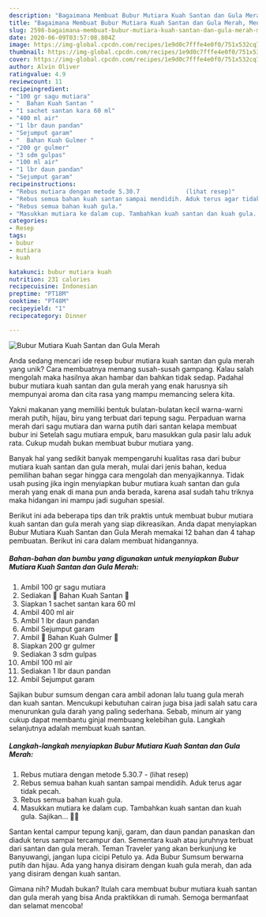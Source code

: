 ```yaml
---
description: "Bagaimana Membuat Bubur Mutiara Kuah Santan dan Gula Merah, Menggugah Selera"
title: "Bagaimana Membuat Bubur Mutiara Kuah Santan dan Gula Merah, Menggugah Selera"
slug: 2598-bagaimana-membuat-bubur-mutiara-kuah-santan-dan-gula-merah-menggugah-selera
date: 2020-06-09T03:57:08.804Z
image: https://img-global.cpcdn.com/recipes/1e9d0c7fffe4e0f0/751x532cq70/bubur-mutiara-kuah-santan-dan-gula-merah-foto-resep-utama.jpg
thumbnail: https://img-global.cpcdn.com/recipes/1e9d0c7fffe4e0f0/751x532cq70/bubur-mutiara-kuah-santan-dan-gula-merah-foto-resep-utama.jpg
cover: https://img-global.cpcdn.com/recipes/1e9d0c7fffe4e0f0/751x532cq70/bubur-mutiara-kuah-santan-dan-gula-merah-foto-resep-utama.jpg
author: Alvin Oliver
ratingvalue: 4.9
reviewcount: 11
recipeingredient:
- "100 gr sagu mutiara"
- "  Bahan Kuah Santan "
- "1 sachet santan kara 60 ml"
- "400 ml air"
- "1 lbr daun pandan"
- "Sejumput garam"
- "  Bahan Kuah Gulmer "
- "200 gr gulmer"
- "3 sdm gulpas"
- "100 ml air"
- "1 lbr daun pandan"
- "Sejumput garam"
recipeinstructions:
- "Rebus mutiara dengan metode 5.30.7             (lihat resep)"
- "Rebus semua bahan kuah santan sampai mendidih. Aduk terus agar tidak pecah."
- "Rebus semua bahan kuah gula."
- "Masukkan mutiara ke dalam cup. Tambahkan kuah santan dan kuah gula. Sajikan... 👩‍🍳"
categories:
- Resep
tags:
- bubur
- mutiara
- kuah

katakunci: bubur mutiara kuah 
nutrition: 231 calories
recipecuisine: Indonesian
preptime: "PT18M"
cooktime: "PT48M"
recipeyield: "1"
recipecategory: Dinner

---
```



![Bubur Mutiara Kuah Santan dan Gula Merah](https://img-global.cpcdn.com/recipes/1e9d0c7fffe4e0f0/751x532cq70/bubur-mutiara-kuah-santan-dan-gula-merah-foto-resep-utama.jpg)

Anda sedang mencari ide resep bubur mutiara kuah santan dan gula merah yang unik? Cara membuatnya memang susah-susah gampang. Kalau salah mengolah maka hasilnya akan hambar dan bahkan tidak sedap. Padahal bubur mutiara kuah santan dan gula merah yang enak harusnya sih mempunyai aroma dan cita rasa yang mampu memancing selera kita.

Yakni makanan yang memiliki bentuk bulatan-bulatan kecil warna-warni merah putih, hijau, biru yang terbuat dari tepung sagu. Perpaduan warna merah dari sagu mutiara dan warna putih dari santan kelapa membuat bubur ini Setelah sagu mutiara empuk, baru masukkan gula pasir lalu aduk rata. Cukup mudah bukan membuat bubur mutiara yang.

Banyak hal yang sedikit banyak mempengaruhi kualitas rasa dari bubur mutiara kuah santan dan gula merah, mulai dari jenis bahan, kedua pemilihan bahan segar hingga cara mengolah dan menyajikannya. Tidak usah pusing jika ingin menyiapkan bubur mutiara kuah santan dan gula merah yang enak di mana pun anda berada, karena asal sudah tahu triknya maka hidangan ini mampu jadi suguhan spesial.


Berikut ini ada beberapa tips dan trik praktis untuk membuat bubur mutiara kuah santan dan gula merah yang siap dikreasikan. Anda dapat menyiapkan Bubur Mutiara Kuah Santan dan Gula Merah memakai 12 bahan dan 4 tahap pembuatan. Berikut ini cara dalam membuat hidangannya.

<!--inarticleads1-->

##### Bahan-bahan dan bumbu yang digunakan untuk menyiapkan Bubur Mutiara Kuah Santan dan Gula Merah:

1. Ambil 100 gr sagu mutiara
1. Sediakan  🥥 Bahan Kuah Santan 🥥
1. Siapkan 1 sachet santan kara 60 ml
1. Ambil 400 ml air
1. Ambil 1 lbr daun pandan
1. Ambil Sejumput garam
1. Ambil  🍯 Bahan Kuah Gulmer 🍯
1. Siapkan 200 gr gulmer
1. Sediakan 3 sdm gulpas
1. Ambil 100 ml air
1. Sediakan 1 lbr daun pandan
1. Ambil Sejumput garam


Sajikan bubur sumsum dengan cara ambil adonan lalu tuang gula merah dan kuah santan. Mencukupi kebutuhan cairan juga bisa jadi salah satu cara menurunkan gula darah yang paling sederhana. Sebab, minum air yang cukup dapat membantu ginjal membuang kelebihan gula. Langkah selanjutnya adalah membuat kuah santan. 

<!--inarticleads2-->

##### Langkah-langkah menyiapkan Bubur Mutiara Kuah Santan dan Gula Merah:

1. Rebus mutiara dengan metode 5.30.7 -             (lihat resep)
1. Rebus semua bahan kuah santan sampai mendidih. Aduk terus agar tidak pecah.
1. Rebus semua bahan kuah gula.
1. Masukkan mutiara ke dalam cup. Tambahkan kuah santan dan kuah gula. Sajikan... 👩‍🍳


Santan kental campur tepung kanji, garam, dan daun pandan panaskan dan diaduk terus sampai tercampur dan. Sementara kuah atau juruhnya terbuat dari santan dan gula merah. Teman Traveler yang akan berkunjung ke Banyuwangi, jangan lupa cicipi Petulo ya. Ada Bubur Sumsum berwarna putih dan hijau. Ada yang hanya disiram dengan kuah gula merah, dan ada yang disiram dengan kuah santan. 

Gimana nih? Mudah bukan? Itulah cara membuat bubur mutiara kuah santan dan gula merah yang bisa Anda praktikkan di rumah. Semoga bermanfaat dan selamat mencoba!
